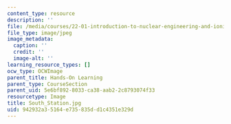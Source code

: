 ```yaml
---
content_type: resource
description: ''
file: /media/courses/22-01-introduction-to-nuclear-engineering-and-ionizing-radiation-fall-2016/942932a35164e735835dd1c4351e329d_South_Station.jpg
file_type: image/jpeg
image_metadata:
  caption: ''
  credit: ''
  image-alt: ''
learning_resource_types: []
ocw_type: OCWImage
parent_title: Hands-On Learning
parent_type: CourseSection
parent_uid: 5e6bf892-8033-ca38-aab2-2c8793074f33
resourcetype: Image
title: South_Station.jpg
uid: 942932a3-5164-e735-835d-d1c4351e329d
---
```


